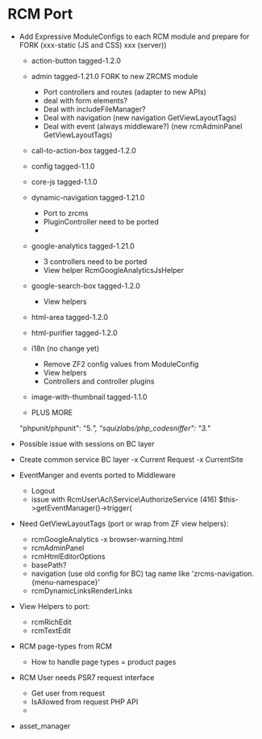RCM Port
========

- Add Expressive ModuleConfigs to each RCM module and prepare for 
  FORK (xxx-static (JS and CSS) xxx (server))
  
    - action-button tagged-1.2.0
    - admin tagged-1.21.0 FORK to new ZRCMS module
        - Port controllers and routes (adapter to new APIs)
        - deal with form elements?
        - Deal with includeFileManager?
        - Deal with navigation (new navigation GetViewLayoutTags)
        - Deal with event (always middleware?) (new rcmAdminPanel GetViewLayoutTags)
    - call-to-action-box tagged-1.2.0
    - config tagged-1.1.0
    - core-js tagged-1.1.0
    - dynamic-navigation tagged-1.21.0
        - Port to zrcms
        - PluginController need to be ported
        - 
    - google-analytics tagged-1.21.0
        - 3 controllers need to be ported
        - View helper RcmGoogleAnalyticsJsHelper
    - google-search-box tagged-1.2.0
        - View helpers
    - html-area tagged-1.2.0
    - html-purifier tagged-1.2.0
    - i18n (no change yet)
        - Remove ZF2 config values from ModuleConfig
        - View helpers
        - Controllers and controller plugins
    - image-with-thumbnail tagged-1.1.0
    
     - PLUS MORE
    
    "phpunit/phpunit": "5.*",
    "squizlabs/php_codesniffer": "3.*"
        
- Possible issue with sessions on BC layer

- Create common service BC layer
    -x Current Request
    -x CurrentSite
    
- EventManger and events ported to Middleware
    - Logout
    - issue with RcmUser\Acl\Service\AuthorizeService (416) $this->getEventManager()->trigger(
    
- Need GetViewLayoutTags (port or wrap from ZF view helpers):
    - rcmGoogleAnalytics
    -x browser-warning.html
    - rcmAdminPanel
    - rcmHtmlEditorOptions
    - basePath?
    - navigation (use old config for BC) tag name like 'zrcms-navigation.{menu-namespace}'
    - rcmDynamicLinksRenderLinks
    
- View Helpers to port:
    - rcmRichEdit
    - rcmTextEdit

- RCM page-types from RCM
    - How to handle page types = product pages

- RCM User needs PSR7 request interface
    - Get user from request
    - IsAllowed from request PHP API 
    -

- asset_manager
